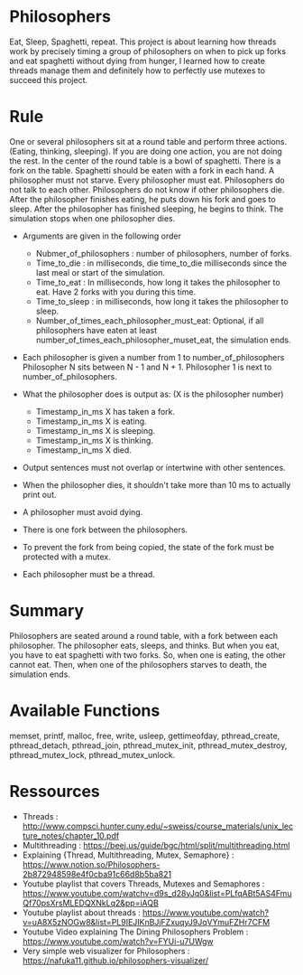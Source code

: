 # Philosophers
  Eat, Sleep, Spaghetti, repeat. This project is about learning how threads work by precisely timing a group of philosophers on when to pick up forks and eat spaghetti without dying from hunger, I learned how to create threads manage them and definitely how to perfectly use mutexes to succeed this project.

# Rule
  One or several philosophers sit at a round table and perform three actions. (Eating, thinking, sleeping).
  If you are doing one action, you are not doing the rest.
  In the center of the round table is a bowl of spaghetti.
  There is a fork on the table.
  Spaghetti should be eaten with a fork in each hand.
  A philosopher must not starve.
  Every philosopher must eat.
  Philosophers do not talk to each other.
  Philosophers do not know if other philosophers die.
  After the philosopher finishes eating, he puts down his fork and goes to sleep.
  After the philosopher has finished sleeping, he begins to think.
  The simulation stops when one philosopher dies.

- Arguments are given in the following order
  - Nubmer_of_philosophers : number of philosophers, number of forks.
  - Time_to_die : in milliseconds, die time_to_die milliseconds since the last meal or start of the simulation.
  - Time_to_eat : In milliseconds, how long it takes the philosopher to eat. Have 2 forks with you during this time.
  - Time_to_sleep : in milliseconds, how long it takes the philosopher to sleep.
  - Number_of_times_each_philosopher_must_eat: Optional, if all philosophers have eaten at least number_of_times_each_philosopher_muset_eat, the simulation ends.

- Each philosopher is given a number from 1 to number_of_philosophers Philosopher N sits between N - 1 and N + 1. Philosopher 1 is next to number_of_philosophers.

- What the philosopher does is output as: (X is the philosopher number)
  - Timestamp_in_ms X has taken a fork.
  - Timestamp_in_ms X is eating.
  - Timestamp_in_ms X is sleeping.
  - Timestamp_in_ms X is thinking.
  - Timestamp_in_ms X died.

- Output sentences must not overlap or intertwine with other sentences.
- When the philosopher dies, it shouldn't take more than 10 ms to actually print out.
- A philosopher must avoid dying.
- There is one fork between the philosophers.
- To prevent the fork from being copied, the state of the fork must be protected with a mutex.
- Each philosopher must be a thread.

# Summary
  Philosophers are seated around a round table, with a fork between each philosopher.
  The philosopher eats, sleeps, and thinks.
  But when you eat, you have to eat spaghetti with two forks.
  So, when one is eating, the other cannot eat.
  Then, when one of the philosophers starves to death, the simulation ends.

# Available Functions
  memset, printf, malloc, free, write,
  usleep, gettimeofday, pthread_create,
  pthread_detach, pthread_join, pthread_mutex_init,
  pthread_mutex_destroy, pthread_mutex_lock,
  pthread_mutex_unlock.

# Ressources
- Threads : http://www.compsci.hunter.cuny.edu/~sweiss/course_materials/unix_lecture_notes/chapter_10.pdf
- Multithreading : https://beej.us/guide/bgc/html/split/multithreading.html
- Explaining {Thread, Multithreading, Mutex, Semaphore} : https://www.notion.so/Philosophers-2b872948598e4f0cba91c66d8b5ba821
- Youtube playlist that covers Threads, Mutexes and Semaphores : https://www.youtube.com/watchv=d9s_d28yJq0&list=PLfqABt5AS4FmuQf70psXrsMLEDQXNkLq2&pp=iAQB
- Youtube playlist about threads : https://www.youtube.com/watch?v=uA8X5zNOGw8&list=PL9IEJIKnBJjFZxuqyJ9JqVYmuFZHr7CFM
- Youtube Video explaining The Dining Philosophers Problem : https://www.youtube.com/watch?v=FYUi-u7UWgw
- Very simple web visualizer for Philosophers : https://nafuka11.github.io/philosophers-visualizer/
